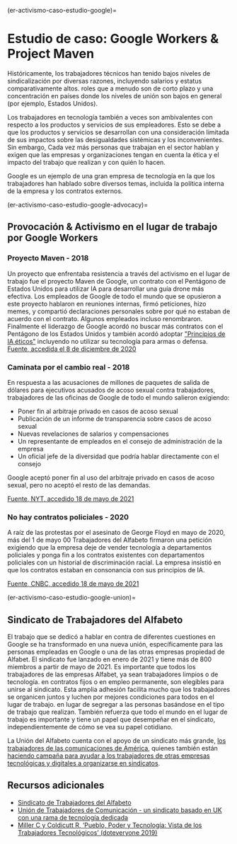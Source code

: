 (er-activismo-caso-estudio-google)=
# Estudio de caso: Google Workers & Project Maven

Históricamente, los trabajadores técnicos han tenido bajos niveles de sindicalización por diversas razones, incluyendo salarios y estatus comparativamente altos. roles que a menudo son de corto plazo y una concentración en países donde los niveles de unión son bajos en general (por ejemplo, Estados Unidos).

Los trabajadores en tecnología también a veces son ambivalentes con respecto a los productos y servicios de sus empleadores. Esto se debe a que los productos y servicios se desarrollan con una consideración limitada de sus impactos sobre las desigualdades sistémicas y los inconvenientes. Sin embargo, Cada vez más personas que trabajan en el sector hablan y exigen que las empresas y organizaciones tengan en cuenta la ética y el impacto del trabajo que realizan y con quién lo hacen.

Google es un ejemplo de una gran empresa de tecnología en la que los trabajadores han hablado sobre diversos temas, incluida la política interna de la empresa y los contratos externos.

(er-activismo-caso-estudio-google-advocacy)=
## Provocación & Activismo en el lugar de trabajo por Google Workers
### Proyecto Maven - 2018
Un proyecto que enfrentaba resistencia a través del activismo en el lugar de trabajo fue el proyecto Maven de Google, un contrato con el Pentágono de Estados Unidos para utilizar IA para desarrollar una guía drone más efectiva. Los empleados de Google de todo el mundo que se opusieron a este proyecto hablaron en reuniones internas, firmó peticiones, hizo memes, y compartió declaraciones personales sobre por qué no estaban de acuerdo con el contrato. Algunos empleados incluso renombraron. Finalmente el liderazgo de Google acordó no buscar más contratos con el Pentágono de los Estados Unidos y también acordó adoptar ["Principios de IA éticos"](https://blog.google/technology/ai/ai-principles/) incluyendo no utilizar su tecnología para armas o defensa. [Fuente, accedida el 8 de diciembre de 2020](https://jacobinmag.com/2018/06/google-project-maven-military-tech-workers)

### Caminata por el cambio real - 2018
En respuesta a las acusaciones de millones de paquetes de salida de dólares para ejecutivos acusados de acoso sexual contra trabajadores, trabajadores de las oficinas de Google de todo el mundo salieron exigiendo:
* Poner fin al arbitraje privado en casos de acoso sexual
* Publicación de un informe de transparencia sobre casos de acoso sexual
* Nuevas revelaciones de salarios y compensaciones
* Un representante de empleados en el consejo de administración de la empresa
* Un oficial jefe de la diversidad que podría hablar directamente con el consejo

Google aceptó poner fin al uso del arbitraje privado en casos de acoso sexual, pero no aceptó el resto de las demandas.

[Fuente, NYT, accedido 18 de mayo de 2021](https://www.nytimes.com/2018/11/01/technology/google-walkout-sexual-harassment.html)

### No hay contratos policiales - 2020
A raíz de las protestas por el asesinato de George Floyd en mayo de 2020, más del 1 de mayo 00 Trabajadores del Alfabeto firmaron una petición exigiendo que la empresa deje de vender tecnología a departamentos policiales y ponga fin a los contratos existentes con departamentos policiales con un historial de discriminación racial. La empresa insistió en que los contratos estaban en consonancia con sus principios de IA.

[Fuente, CNBC, accedido 18 de mayo de 2021](https://www.cnbc.com/2020/06/22/google-employees-petition-company-to-cancel-police-contracts.html)

(er-activismo-caso-estudio-google-union)=
## Sindicato de Trabajadores del Alfabeto

El trabajo que se dedicó a hablar en contra de diferentes cuestiones en Google se ha transformado en una nueva unión, específicamente para las personas empleadas en Google o una de las otras empresas propiedad de Alfabet. El sindicato fue lanzado en enero de 2021 y tiene más de 800 miembros a partir de mayo de 2021. Es importante que todos los trabajadores de las empresas Alfabet, ya sean trabajadores limpios o de tecnología. en contratos fijos o en empleo permanente, son elegibles para unirse al sindicato. Esta amplia adhesión facilita mucho que los trabajadores se organicen juntos y luchen por mejores condiciones para todos en el lugar de trabajo. en lugar de segregar a las personas basándose en el tipo de trabajo que realizan. También refuerza que todo el mundo en el lugar de trabajo es importante y tiene un papel que desempeñar en el sindicato, independientemente de cómo se vea su papel cotidiano.

La Unión del Alfabeto cuenta con el apoyo de un sindicato más grande, [los trabajadores de las comunicaciones de América](https://cwa-union.org/), quienes también están [haciendo campaña para ayudar a los trabajadores de otras empresas tecnológicas y digitales a organizarse en sindicatos](https://cwa-union.org/news/releases/cwa-launches-new-initiative-in-support-of-organizing-tech-and-game-workers).

## Recursos adicionales

* [Sindicato de Trabajadores del Alfabeto](https://alphabetworkersunion.org/)
* [Unión de Trabajadores de Comunicación - un sindicato basado en UK con una rama de tecnología dedicada](https://cwu.org)
* [Miller C y Coldicutt R, ‘Pueblo, Poder y Tecnología: Vista de los Trabajadores Tecnológicos’ (doteveryone 2019)](https://doteveryone.org.uk/report/workersview/)
